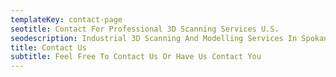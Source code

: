```yaml
---
templateKey: contact-page
seotitle: Contact For Professional 3D Scanning Services U.S.
seodescription: Industrial 3D Scanning And Modelling Services In Spokane Washington, Boise Idaho, And Hawaii
title: Contact Us
subtitle: Feel Free To Contact Us Or Have Us Contact You
---
```

